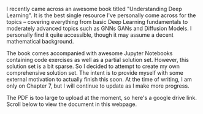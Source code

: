 I recently came across an awesome book titled "Understanding Deep Learning". It is the best single resource I've personally come across for the topics – covering everything from basic Deep Learning fundamentals to moderately advanced topics such as GNNs GANs and Diffusion Models. I personally find it quite accessible, though it may assume a decent mathematical background.

The book comes accompanied with awesome Jupyter Notebooks containing code exercises as well as a partial solution set. However, this solution set is a bit sparse. So I decided to attempt to create my own comprehensive solution set. The intent is to provide myself with some external motivation to actually finish this soon. At the time of writing, I am only on Chapter 7, but I will continue to update as I make more progress.

The PDF is too large to upload at the moment, so here's a google drive link. Scroll below to view the document in this webpage. 